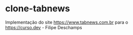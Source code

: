 # clone-tabnews

Implementação do site https://www.tabnews.com.br para o https://curso.dev - Filipe Deschamps
